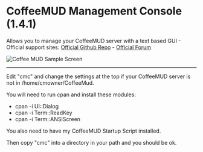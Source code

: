 # CoffeeMUD Management Console (1.4.1)
Allows you to manage your CoffeeMUD server with a text based GUI - 
Official support sites: [Official Github Repo](https://github.com/fstltna/CoffeeManagementConsole) - [Official Forum](https://pocketmud.com/index.php/forum/server-utils)


![Coffee MUD Sample Screen](https://pocketmud.com/coffee_mud.png) 

---

Edit "cmc" and change the settings at the top if your CoffeeMUD server is not in /home/cmowner/CoffeeMud.

You will need to run cpan and install these modules:

- cpan -i UI::Dialog
- cpan -i Term::ReadKey
- cpan -i Term::ANSIScreen

You also need to have my CoffeeMUD Startup Script installed.

Then copy "cmc" into a directory in your path and you should be ok.
